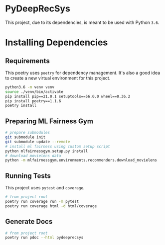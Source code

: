 # PyDeepRecSys

This project, due to its dependencies, is meant to be used with Python `3.6`.

# Installing Dependencies

## Requirements

This poetry uses `poetry` for dependency management. It's also a good idea to create a new virtual environment for this project.

```bash
python3.6 -m venv venv
source ./venv/bin/activate
pip install pip==21.0.1 setuptools==56.0.0 wheel==0.36.2
pip install poetry==1.1.6
poetry install
```

## Preparing ML Fairness Gym

```bash
# prepare submodules
git submodule init
git submodule update --remote
# install ml fairness using custom setup script
python mlfairnessgym.setup.py install
# download movielens data
python -m mlfairnessgym.environments.recommenders.download_movielens
```

## Running Tests

This project uses `pytest` and `coverage`.

```bash
# from project root
poetry run coverage run -m pytest
poetry run coverage html -d html/coverage
```

## Generate Docs

```bash
# from project root
poetry run pdoc --html pydeeprecsys
```